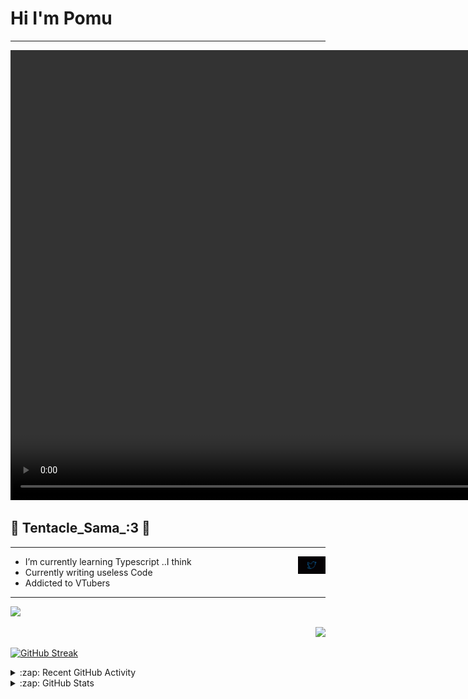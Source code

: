 # Hi I'm Pomu 
---
<p align = "center">
<video width="1280" height="720" autoplay>
  <source src="./assets/Lazulight.mp4" type="video/mp4">
  <source src="./assets/Lazulight.mp4" type="video/ogg">
  Your browser does not support the video tag.
</video>
</p>

## 🐙 Tentacle_Sama_:3 🐙
---
- I’m currently learning Typescript ..I think [<img align="right" alt="Deth | Twitter" width="44px" src="./assets/twitter.gif" />](https://twitter.com/Hi_Im_Pomu)
- Currently writing useless Code
- Addicted to VTubers



---
                      
<p align = "left">
  <img src = "https://github-readme-stats.vercel.app/api/top-langs/?username=TentacleSama4254&theme=radical&layout=compact" width="480">
</p>

<p align = "right">
  <img src = "https://github-readme-stats.vercel.app/api?username=TentacleSama4254&show_icons=true&theme=radical&layout=compact">
</p>

[![GitHub Streak](http://github-readme-streak-stats.herokuapp.com?user=TentacleSama4254&theme=radical&date_format=M%20j%5B%2C%20Y%5D)](https://git.io/streak-stats)
<details>
  <summary>:zap: Recent GitHub Activity</summary>
  
<!--START_SECTION:activity-->

<!--END_SECTION:activity-->

</details>

<details>
  <summary>:zap: GitHub Stats</summary>

 
